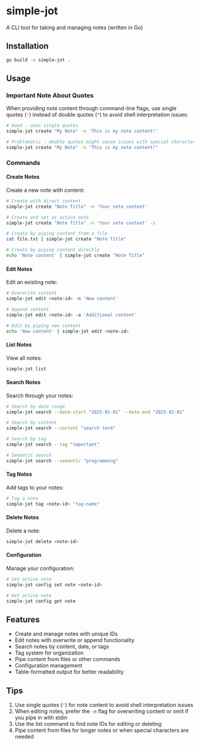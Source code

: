 # simple-jot
A CLI tool for taking and managing notes (written in Go)

## Installation

```bash
go build -o simple-jot .
```

## Usage

### Important Note About Quotes
When providing note content through command-line flags, use single quotes (`'`) instead of double quotes (`"`) to avoid shell interpretation issues:

```bash
# Good - uses single quotes
simple-jot create "My Note" -n 'This is my note content!'

# Problematic - double quotes might cause issues with special characters
simple-jot create "My Note" -n "This is my note content!"
```

### Commands

#### Create Notes
Create a new note with content:
```bash
# Create with direct content
simple-jot create "Note Title" -n 'Your note content'

# Create and set as active note
simple-jot create "Note Title" -n 'Your note content' -s

# Create by piping content from a file
cat file.txt | simple-jot create "Note Title"

# Create by piping content directly
echo 'Note content' | simple-jot create "Note Title"
```

#### Edit Notes
Edit an existing note:
```bash
# Overwrite content
simple-jot edit <note-id> -n 'New content'

# Append content
simple-jot edit <note-id> -a 'Additional content'

# Edit by piping new content
echo 'New content' | simple-jot edit <note-id>
```

#### List Notes
View all notes:
```bash
simple-jot list
```

#### Search Notes
Search through your notes:
```bash
# Search by date range
simple-jot search --date-start "2025-01-01" --date-end "2025-02-01"

# Search by content
simple-jot search --content "search term"

# Search by tag
simple-jot search --tag "important"

# Semantic search
simple-jot search --semantic "programming"
```

#### Tag Notes
Add tags to your notes:
```bash
# Tag a note
simple-jot tag <note-id> "tag-name"
```

#### Delete Notes
Delete a note:
```bash
simple-jot delete <note-id>
```

#### Configuration
Manage your configuration:
```bash
# Set active note
simple-jot config set note <note-id>

# Get active note
simple-jot config get note
```

## Features
- Create and manage notes with unique IDs
- Edit notes with overwrite or append functionality
- Search notes by content, date, or tags
- Tag system for organization
- Pipe content from files or other commands
- Configuration management
- Table-formatted output for better readability

## Tips
1. Use single quotes (`'`) for note content to avoid shell interpretation issues
2. When editing notes, prefer the `-n` flag for overwriting content or omit if you pipe in with stdin
3. Use the list command to find note IDs for editing or deleting
4. Pipe content from files for longer notes or when special characters are needed

